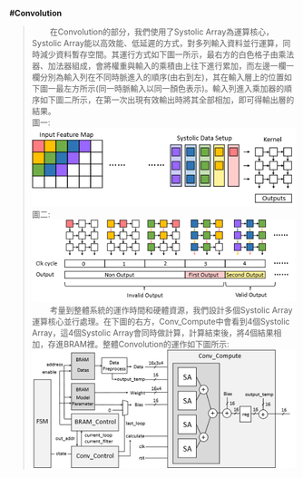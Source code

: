 **#Convolution**<br/>
>&nbsp;&nbsp;&nbsp;&nbsp;&nbsp;&nbsp;&nbsp;&nbsp;在Convolution的部分，我們使用了Systolic Array為運算核心， Systolic Array能以高效能、低延遲的方式，對多列輸入資料並行運算，同時減少資料暫存空間。其運行方式如下圖一所示，最右方的白色格子由乘法器、加法器組成，會將權重與輸入的乘積由上往下進行累加，而左邊一欄一欄分別為輸入列在不同時脈進入的順序(由右到左)，其在輸入層上的位置如下圖一最左方所示(同一時脈輸入以同一顏色表示)。輸入列進入乘加器的順序如下圖二所示，在第一次出現有效輸出時將其全部相加，即可得輸出層的結果。<br/>
>圖一:<br/>
![image](https://github.com/AI-Hardware-Acceleration-System/Human-on-Railway-Detection-Using-Real-time-Edge-Computing-Deep-Learning-Hardware-Acceleration-System/blob/main/CNN_Software/image/Systolic_Array_1.png)<br/>
>圖二:<br/>
![image](https://github.com/AI-Hardware-Acceleration-System/Human-on-Railway-Detection-Using-Real-time-Edge-Computing-Deep-Learning-Hardware-Acceleration-System/blob/main/CNN_Software/image/Systolic_Array_2.png)<br/>
>&nbsp;&nbsp;&nbsp;&nbsp;&nbsp;&nbsp;&nbsp;&nbsp;考量到整體系統的運作時間和硬體資源，我們設計多個Systolic Array運算核心並行處理。在下圖的右方，Conv_Compute中會看到4個Systolic Array，這4個Systolic Array會同時做計算，計算結束後，將4個結果相加，存進BRAM裡。整體Convolution的運作如下圖所示:<br/>
![image](https://github.com/AI-Hardware-Acceleration-System/Human-on-Railway-Detection-Using-Real-time-Edge-Computing-Deep-Learning-Hardware-Acceleration-System/blob/main/CNN_Software/image/Convolution.png)<br/>
